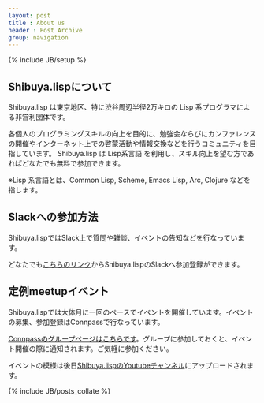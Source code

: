 ```yaml
---
layout: post
title : About us
header : Post Archive
group: navigation
---
```

{% include JB/setup %}


## Shibuya.lispについて

Shibuya.lisp は東京地区、特に渋谷周辺半径2万キロの Lisp 系プログラマによる非営利団体です。

各個人のプログラミングスキルの向上を目的に、勉強会ならびにカンファレンスの開催やインターネット上での啓蒙活動や情報交換などを行うコミュニティを目指しています。
Shibuya.lisp は Lisp系言語 を利用し、スキル向上を望む方であればどなたでも無料で参加できます。

※Lisp 系言語とは、Common Lisp, Scheme, Emacs Lisp, Arc, Clojure などを指します。

## Slackへの参加方法

Shibuya.lispではSlack上で質問や雑談、イベントの告知などを行なっています。

どなたでも[こちらのリンク](https://shibuya-lisp.slack.com/join/shared_invite/zt-a5skvfkm-Hx3YbwuS7d1hqU_Ebs1h3g#/shared-invite/email)からShibuya.lispのSlackへ参加登録ができます。

## 定例meetupイベント

Shibuya.lispでは大体月に一回のペースでイベントを開催しています。イベントの募集、参加登録はConnpassで行なっています。

[Connpassのグループページはこちらです](https://lisp.connpass.com/)。グループに参加しておくと、イベント開催の際に通知されます。ご気軽に参加ください。

イベントの模様は後日[Shibuya.lispのYoutubeチャンネル](https://www.youtube.com/channel/UC9le8g6Pyk2Zr6QRDWBwrqQ)にアップロードされます。

{% include JB/posts_collate %}
